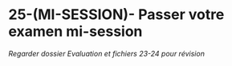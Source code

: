 # 25-(MI-SESSION)- Passer votre examen mi-session 

*Regarder dossier Evaluation et fichiers 23-24 pour révision*
